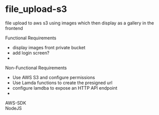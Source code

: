# file_upload-s3
file upload to aws s3 using images which then display as a gallery in the frontend


Functional Requirements  
- display images front private bucket
- add login screen?
- 

Non-Functional Requirements  
- Use AWS S3 and configure permissions  
- Use Lamda functions to create the presigned url  
- configure lamdba to expose an HTTP API endpoint  
- 


AWS-SDK  
NodeJS  
